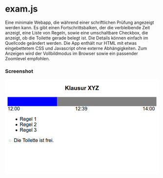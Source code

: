 # exam.js

Eine minimale Webapp, die während einer schriftlichen Prüfung angezeigt werden kann.
Es gibt einen Fortschrittsbalken, der die verbleibende Zeit anzeigt, eine Liste von Regeln, sowie eine umschaltbare Checkbox, die anzeigt, ob die Toilette gerade belegt ist.
Die Details können einfach im Quellcode geändert werden.
Die App enthält nur HTML mit etwas eingebettetem CSS und Javascript ohne externe Abhängigkeiten.
Zum Anzeigen wird der Vollbildmodus im Browser sowie ein passender Zoomlevel empfohlen.

### Screenshot

![screenshot](screenshot.png)

